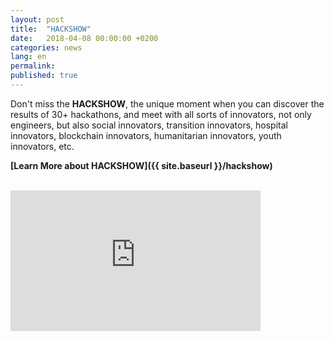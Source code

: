 ```yaml
---
layout: post
title:  "HACKSHOW"
date:   2018-04-08 00:00:00 +0200
categories: news
lang: en
permalink:
published: true
---
```


Don't miss the <strong>HACKSHOW</strong>, the unique moment when you can discover the results of 30+ hackathons, and meet with all sorts of innovators, not only engineers, but also social innovators, transition innovators, hospital innovators, blockchain innovators, humanitarian innovators, youth innovators, etc.


<strong>[Learn More about HACKSHOW]({{ site.baseurl }}/hackshow)</strong>
<br><br>
<iframe width="400" height="225" src="https://www.youtube.com/embed/kGFslZ8O-XU?rel=0" frameborder="0" allow="autoplay; encrypted-media" allowfullscreen></iframe>
